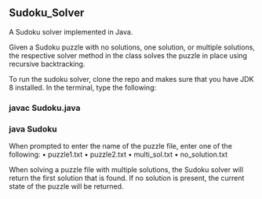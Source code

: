 ## Sudoku_Solver
A Sudoku solver implemented in Java. 

Given a Sudoku puzzle with no solutions, one solution, or multiple solutions, the respective solver method in the class solves the puzzle in place using recursive backtracking.

To run the sudoku solver, clone the repo and makes sure that you have JDK 8 installed. 
In the terminal, type the following: 
### javac Sudoku.java
### java Sudoku

When prompted to enter the name of the puzzle file, enter one of the following:
• puzzle1.txt
• puzzle2.txt
• multi_sol.txt
• no_solution.txt

When solving a puzzle file with multiple solutions, the Sudoku solver will return the first solution that is found. 
If no solution is present, the current state of the puzzle will be returned. 
